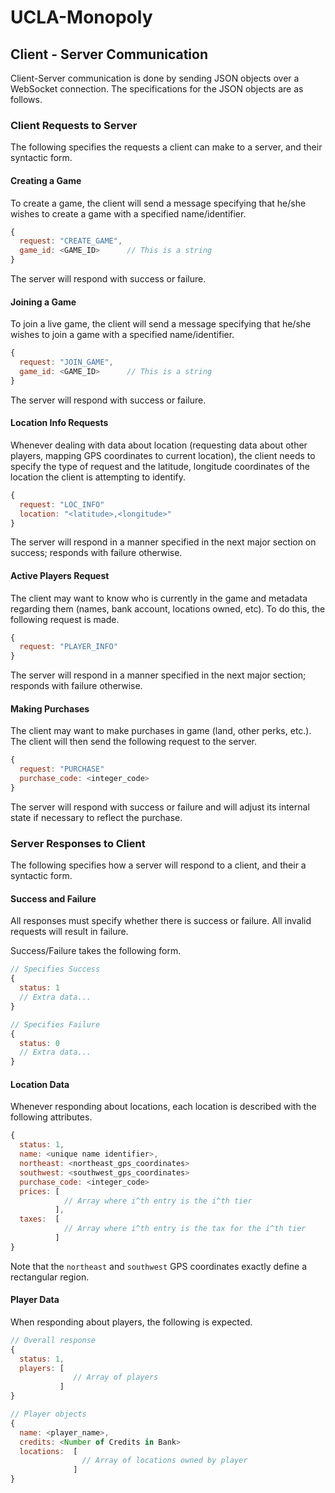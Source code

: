 # UCLA-Monopoly

## Client - Server Communication
Client-Server communication is done by sending JSON objects over a WebSocket connection. The specifications for the JSON objects are as follows.

### Client Requests to Server
The following specifies the requests a client can make to a server, and their syntactic form.

#### Creating a Game
To create a game, the client will send a message specifying that he/she wishes to create a game with a specified name/identifier.
```javascript
{
  request: "CREATE_GAME",
  game_id: <GAME_ID>      // This is a string
}
```
The server will respond with success or failure.

#### Joining a Game
To join a live game, the client will send a message specifying that he/she wishes to join a game with a specified name/identifier.
```javascript
{
  request: "JOIN_GAME",
  game_id: <GAME_ID>      // This is a string
}
```
The server will respond with success or failure.

#### Location Info Requests
Whenever dealing with data about location (requesting data about other players, mapping GPS coordinates to current location), the client needs to specify the type of request and the latitude, longitude coordinates of the location the client is attempting to identify.
```javascript
{
  request: "LOC_INFO"
  location: "<latitude>,<longitude>"
}
```
The server will respond in a manner specified in the next major section on success; responds with failure otherwise.

#### Active Players Request
The client may want to know who is currently in the game and metadata regarding them (names, bank account, locations owned, etc). To do this, the following request is made.
```javascript
{
  request: "PLAYER_INFO"
}
```
The server will respond in a manner specified in the next major section; responds with failure otherwise.

#### Making Purchases
The client may want to make purchases in game (land, other perks, etc.). The client will then send the following request to the server.
```javascript
{
  request: "PURCHASE"
  purchase_code: <integer_code>
}
```
The server will respond with success or failure and will adjust its internal state if necessary to reflect the purchase.

### Server Responses to Client
The following specifies how a server will respond to a client, and their a syntactic form.

#### Success and Failure
All responses must specify whether there is success or failure. All invalid requests will result in failure.

Success/Failure takes the following form.
```javascript
// Specifies Success
{
  status: 1
  // Extra data...
}

// Specifies Failure
{
  status: 0
  // Extra data...
}
```

#### Location Data
Whenever responding about locations, each location is described with the following attributes.

```javascript
{
  status: 1,
  name: <unique name identifier>,
  northeast: <northeast_gps_coordinates>
  southwest: <southwest_gps_coordinates>
  purchase_code: <integer_code>
  prices: [
            // Array where i^th entry is the i^th tier
          ],
  taxes:  [
            // Array where i^th entry is the tax for the i^th tier
          ]
}
```
Note that the `northeast` and `southwest` GPS coordinates exactly define a rectangular region.

#### Player Data
When responding about players, the following is expected.

```javascript
// Overall response
{
  status: 1,
  players: [
              // Array of players
           ]
}

// Player objects
{
  name: <player_name>,
  credits: <Number of Credits in Bank>
  locations:  [
                // Array of locations owned by player
              ]
}
```
